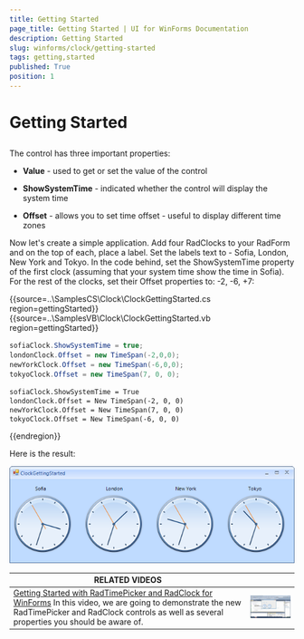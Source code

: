 ```yaml
---
title: Getting Started
page_title: Getting Started | UI for WinForms Documentation
description: Getting Started
slug: winforms/clock/getting-started
tags: getting,started
published: True
position: 1
---
```


# Getting Started



## 

The control has three important properties:

* __Value__ - used to get or set the value of the control
            

* __ShowSystemTime__ - indicated whether the control will display the system time
            

* __Offset__ - allows you to set time offset - useful to display different time zones
            

Now let's create a simple application. Add four RadClocks to your RadForm and on the top of each, place a label. Set the labels text to - Sofia, London, New York and Tokyo. In the code behind, set the ShowSystemTime property of the first clock (assuming that your system time show the time in Sofia). For the rest of the clocks, set their Offset properties to: -2, -6, +7:
        

{{source=..\SamplesCS\Clock\ClockGettingStarted.cs region=gettingStarted}} 
{{source=..\SamplesVB\Clock\ClockGettingStarted.vb region=gettingStarted}} 

````C#
sofiaClock.ShowSystemTime = true;
londonClock.Offset = new TimeSpan(-2,0,0);
newYorkClock.Offset = new TimeSpan(-6,0,0);
tokyoClock.Offset = new TimeSpan(7, 0, 0);

````
````VB.NET
sofiaClock.ShowSystemTime = True
londonClock.Offset = New TimeSpan(-2, 0, 0)
newYorkClock.Offset = New TimeSpan(7, 0, 0)
tokyoClock.Offset = New TimeSpan(-6, 0, 0)

````

{{endregion}} 


Here is the result:

![clock-getting-started 001](images/clock-getting-started001.png)


| RELATED VIDEOS |  |
| ------ | ------ |
|[Getting Started with RadTimePicker and RadClock for WinForms](http://tv.telerik.com/watch/winforms/getting-started-with-radtimepicker-for-winforms) In this video, we are going to demonstrate the new RadTimePicker and RadClock controls as well as several properties you should be aware of.|![clock-getting-started 002](images/clock-getting-started002.png)|
